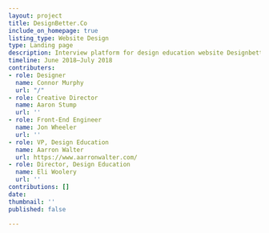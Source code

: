 ```yaml
---
layout: project
title: DesignBetter.Co
include_on_homepage: true
listing_type: Website Design
type: Landing page
description: Interview platform for design education website Designbetter.co
timeline: June 2018–July 2018
contributers:
- role: Designer
  name: Connor Murphy
  url: "/"
- role: Creative Director
  name: Aaron Stump
  url: ''
- role: Front-End Engineer
  name: Jon Wheeler
  url: ''
- role: VP, Design Education
  name: Aarron Walter
  url: https://www.aarronwalter.com/
- role: Director, Design Education
  name: Eli Woolery
  url: ''
contributions: []
date: 
thumbnail: ''
published: false

---
```


